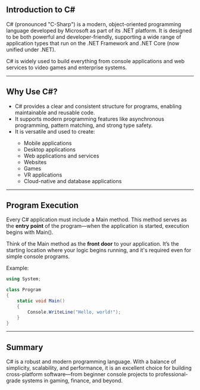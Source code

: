 ## Introduction to C#

<span class="emphasis">C#</span> (pronounced <span class="emphasis">"C-Sharp"</span>) is a modern, object-oriented programming language developed by <span class="emphasis">Microsoft</span> as part of its <span class="emphasis">.NET</span> platform. It is designed to be both powerful and developer-friendly, supporting a wide range of application types that run on the <span class="emphasis">.NET Framework</span> and <span class="emphasis">.NET Core</span> (now unified under <span class="emphasis">.NET</span>).

C# is widely used to build everything from console applications and web services to video games and enterprise systems.

---

## Why Use C#?

- <span class="emphasis">C#</span> provides a clear and consistent structure for programs, enabling maintainable and reusable code.
- It supports modern programming features like asynchronous programming, pattern matching, and strong type safety.
- It is versatile and used to create:
  <span class="bullet1">
  - Mobile applications  
  - Desktop applications  
  - Web applications and services  
  - Websites  
  - Games  
  - VR applications  
  - Cloud-native and database applications  
  </span>

---

## Program Execution

Every C# application must include a <span class="emphasis">Main</span> method. This method serves as the **entry point** of the program—when the application is started, execution begins with <span class="inline-code">Main()</span>.

Think of the <span class="inline-code">Main</span> method as the **front door** to your application. It’s the starting location where your logic begins running, and it's required even for simple console programs.

Example:

```csharp
using System;

class Program
{
    static void Main()
    {
        Console.WriteLine("Hello, world!");
    }
}
```

---

## Summary

C# is a robust and modern programming language. With a balance of simplicity, scalability, and performance, it is an excellent choice for building cross-platform software—from beginner console projects to professional-grade systems in gaming, finance, and beyond.

